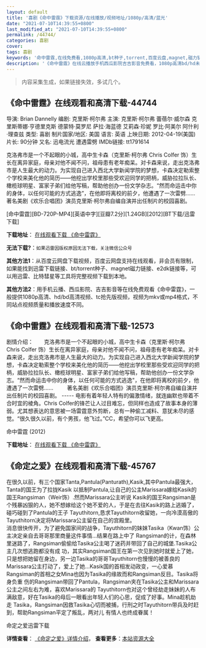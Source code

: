 ```yaml
---
layout: default
title: '喜剧《命中雷霆》下载资源/在线播放/视频地址/1080p/高清/蓝光'
date: "2021-07-10T14:39:55+0800"
last_modified_at: "2021-07-10T14:39:55+0800"
permalink: /44744/
categories: 喜剧
cover:
tags: 喜剧
keywords: '命中雷霆,在线免费看,1080p高清,bt种子,torrent,百度云盘,magnet,磁力链,迅雷下载资源'
description: '《命中雷霆》在线云播放手机西瓜影院吉吉影音免费看，1080p高清bd/hd未删减完整版和tc抢先枪版，mkv/mp4格式，附带bt/torrent种子、magnet/磁力链、百度云盘、网盘资源迅雷下载链接'
---
```


>内容采集生成，如果链接失效，多试几个。


## 《命中雷霆》在线观看和高清下载-44744

导演: Brian Dannelly 编剧: 克里斯·柯尔弗 主演: 克里斯·柯尔弗 蕾蓓尔·威尔森 克里斯蒂娜·亨德里克斯 德蒙特·莫罗尼 萨拉·海蓝德 艾莉森·珍妮 罗比·阿美尔 阿什利·理查兹 类型: 喜剧 制片国家/地区: 美国 语言: 英语 上映日期: 2012-04-19(美国) 片长: 90分钟 又名: 迅电流光 遭遇雷劈 IMDb链接: tt1791614

克洛弗市是一个不起眼的小城，高中生卡森（克里斯·柯尔弗 Chris Colfer 饰）生长在离异家庭，母亲对他不闻不问，祖母患有老年痴呆。对卡森来说，走出克洛弗市是人生最大的动力。为实现自己进入西北大学新闻学院的梦想，卡森决定勒索整个学校来美化他的简历——他挖出学校里那些受欢迎同学的把柄，威胁拉拉队长、橄榄球明星、富家子弟们给他写稿，帮助他创办一份文学杂志。“然而命运击中你的身体，以任何可能的方式逃逸”，在他即将离校的前夕，他遭遇了一次雷劈…… 著名美剧《欢乐合唱团》演员克里斯·柯尔弗自编自演并出任制片的校园喜剧。


[命中雷霆][BD-720P-MP4][英语中字][豆瓣7.2分][1.24GB][2012][BT下载/迅雷下载]

**下载地址**： [在线观看下载 《命中雷霆》](https://www.btdx8.com/torrent/struck_by_lightning_2012.html) 


**无法下载?**：`如果迅雷因版权原因无法下载，关注微信公众号 `

**其他方法1**：从百度云网盘下载视频，百度云网盘支持在线观看，非会员有限制，如果能找到迅雷下载链接、bt/torrent种子、magnet磁力链接、e2dk链接等，可以用迅雷、比特彗星等工具将完整视频下载到本地。

**其他方法2**：用手机云播、西瓜影院、吉吉影音等在线免费观看《命中雷霆》，一般提供1080p高清、hd/bd高清视频、tc抢先版视频，视频为mkv或mp4格式，不同站点视频质量和播放速度不同。


## 《命中雷霆》在线观看和高清下载-12573

剧情介绍：　　克洛弗市是一个不起眼的小城，高中生卡森（克里斯·柯尔弗 Chris Colfer 饰）生长在离异家庭，母亲对他不闻不问，祖母患有老年痴呆。对卡森来说，走出克洛弗市是人生最大的动力。为实现自己进入西北大学新闻学院的梦想，卡森决定勒索整个学校来美化他的简历——他挖出学校里那些受欢迎同学的把柄，威胁拉拉队长、橄榄球明星、富家子弟们给他写稿，帮助他创办一份文学杂志。“然而命运击中你的身体，以任何可能的方式逃逸"，在他即将离校的前夕，他遭遇了一次雷劈......  　　著名美剧《欢乐合唱团》演员克里斯·柯尔弗自编自演并出任制片的校园喜剧。 ----- 电影有着年轻人特有的偏激情绪，就连幽默也带着不合时宜的棱角。Chris Colfer的锋芒让人过目难忘，但同样也造成了故事本身的薄弱。尤其想表达的意思被一场雷霆意外剪断，总有一种偷工减料、意犹未尽的感觉。“很久很久以前，有个男孩，他飞过。”CC，希望你可以飞更高。


命中雷霆 (2012)

**下载地址**： [在线观看下载 《命中雷霆》](https://www.btbtdy.me/btdy/dy6779.html) 


## 《命定之爱》在线观看和高清下载-45767

在很久以前，有三个国家Tanta,Pantula(Panturath),Kasik,其中Pantula最强大，Tanta的国王为了拉拢Kasik 以抵制Pantula,让自己的公主Marissara嫁给Kasik的国王Rangsiman（Weir饰）.然而Marissara公主听说 Kasik的国王Rangsiman是个残暴凶狠的人，她不想嫁给这个她不爱的人，于是在去往Kasik的路上逃婚了，碰巧碰到了Pantula的王子 Tayuthitorn,恳求Tayuthitorn收留她，一向冷漠高傲的Tayuthitorn决定将Marissara公主留在自己的宫殿里。<br />消息很快传开，为了避免国家间的战争，Tayuthitorn的妹妹Tasika（Kwan饰）公主决定亲自去哥哥那里商量这件事情...结果在路上中了 Rangsiman的计，在森林里迷路了，Rangsiman偷偷给Tasika公主喝了迷药并带回了自己的城堡.Tasika公主几次想逃跑都没有成 功，其实Rangsiman国王在第一次见到她时就爱上了她，只是想把她留在身边，另一边Tasika的哥哥Tayuthitorn也慢慢的被善良的 Marissara公主打动了，爱上了她...Kasik国的首相发动政变，一心爱慕Rangsiman的首相之女Mina也因为Tasika的缘故而和Rangsiman反目。Tasika将身负重 伤的Rangsiman带回了Pantula，Rangsiman夹在Tasika公主和Marissara公主之间左右为难，喜欢Marissara的 Tayuthitorn也对这个曾经劫走妹妹的人布满敌意，好在Tasika的母后一眼看出年轻人们的心思，促成了好事。Mina趁机劫走 Tasika，Rangsiman因救Tasika心切而被捕，行刑之时Tayuthitorn带兵及时赶到，帮助Rangsiman平定了叛乱，两对儿 有情人也终成眷属！


命定之爱迅雷下载

**详情查看**： [《命定之爱》详情介绍](/movie/45767/)， **查看更多**：[本站资源大全](/movie/t/all/)

